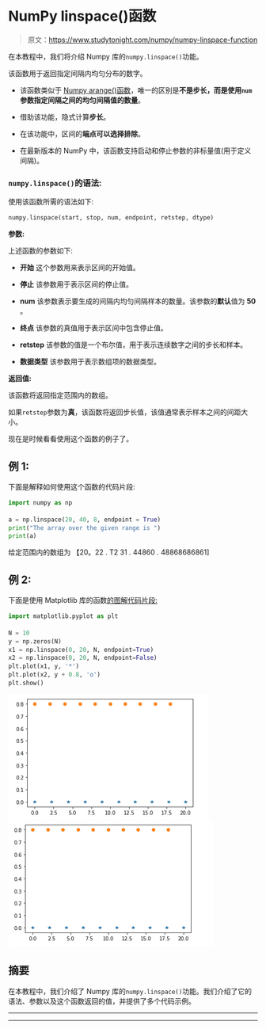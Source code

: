 # NumPy linspace()函数

> 原文：<https://www.studytonight.com/numpy/numpy-linspace-function>

在本教程中，我们将介绍 Numpy 库的`numpy.linspace()`功能。

该函数用于返回指定间隔内均匀分布的数字。

*   该函数类似于 [Numpy arange()函数](https://www.studytonight.com/numpy/numpy-arange-function)，唯一的区别是**不是步长，而是使用`num`参数指定间隔之间的均匀间隔值的数量**。

*   借助该功能，隐式计算**步长**。

*   在该功能中，区间的**端点可以选择排除**。

*   在最新版本的 NumPy 中，该函数支持启动和停止参数的非标量值(用于定义间隔)。

### `numpy.linspace()`的语法:

使用该函数所需的语法如下:

```py
numpy.linspace(start, stop, num, endpoint, retstep, dtype) 
```

**参数:**

上述函数的参数如下:

*   **开始**
    这个参数用来表示区间的开始值。

*   **停止**
    该参数用于表示区间的停止值。

*   **num**
    该参数表示要生成的间隔内均匀间隔样本的数量。该参数的**默认**值为 **50** 。

*   **终点**
    该参数的真值用于表示区间中包含停止值。

*   **retstep**
    该参数的值是一个布尔值，用于表示连续数字之间的步长和样本。

*   **数据类型**
    该参数用于表示数组项的数据类型。

**返回值:**

该函数将返回指定范围内的数组。

如果`retstep`参数为**真**，该函数将返回步长值，该值通常表示样本之间的间距大小。

现在是时候看看使用这个函数的例子了。

## 例 1:

下面是解释如何使用这个函数的代码片段:

```py
import numpy as np  

a = np.linspace(20, 40, 8, endpoint = True)  
print("The array over the given range is ")
print(a) 
```

给定范围内的数组为
【20。22 . T2 31 . 44860 . 48868686861]

## 例 2:

下面是使用 Matplotlib 库的函数[的图解代码片段:](https://www.studytonight.com/matplotlib)

```py
import matplotlib.pyplot as plt

N = 10
y = np.zeros(N)
x1 = np.linspace(0, 20, N, endpoint=True)
x2 = np.linspace(0, 20, N, endpoint=False)
plt.plot(x1, y, '*')
plt.plot(x2, y + 0.8, 'o')
plt.show()
```

![Numpy linspace() code example](img/86a0db66b117f0e2f9509fa78f8058fc.png) ![Numpy linspace() code example](img/f20400627d727da5f4433879d2551b69.png)

## 摘要

在本教程中，我们介绍了 Numpy 库的`numpy.linspace()`功能。我们介绍了它的语法、参数以及这个函数返回的值，并提供了多个代码示例。

* * *

* * *